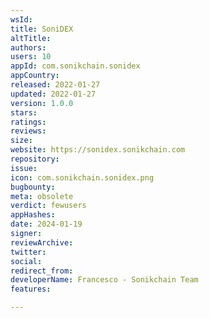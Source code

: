 ```yaml
---
wsId: 
title: SoniDEX
altTitle: 
authors: 
users: 10
appId: com.sonikchain.sonidex
appCountry: 
released: 2022-01-27
updated: 2022-01-27
version: 1.0.0
stars: 
ratings: 
reviews: 
size: 
website: https://sonidex.sonikchain.com
repository: 
issue: 
icon: com.sonikchain.sonidex.png
bugbounty: 
meta: obsolete
verdict: fewusers
appHashes: 
date: 2024-01-19
signer: 
reviewArchive: 
twitter: 
social: 
redirect_from: 
developerName: Francesco - Sonikchain Team
features: 

---
```


